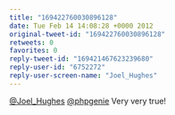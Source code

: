 ```yaml
---
title: "169422760030896128"
date: Tue Feb 14 14:08:28 +0000 2012
original-tweet-id: "169422760030896128"
retweets: 0
favorites: 0
reply-tweet-id: "169421467623239680"
reply-user-id: "6752272"
reply-user-screen-name: "Joel_Hughes"
---
```

<a href="https://twitter.com/Joel_Hughes">@Joel_Hughes</a> <a href="https://twitter.com/phpgenie">@phpgenie</a> Very very true!
